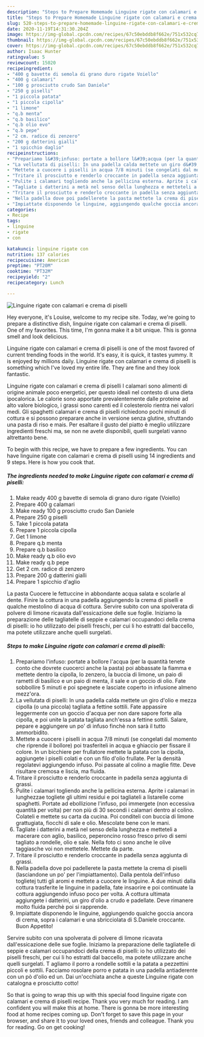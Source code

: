 ```yaml
---
description: "Steps to Prepare Homemade Linguine rigate con calamari e crema di piselli"
title: "Steps to Prepare Homemade Linguine rigate con calamari e crema di piselli"
slug: 520-steps-to-prepare-homemade-linguine-rigate-con-calamari-e-crema-di-piselli
date: 2020-11-19T14:31:30.204Z
image: https://img-global.cpcdn.com/recipes/67c50ebddb8f662e/751x532cq70/linguine-rigate-con-calamari-e-crema-di-piselli-recipe-main-photo.jpg
thumbnail: https://img-global.cpcdn.com/recipes/67c50ebddb8f662e/751x532cq70/linguine-rigate-con-calamari-e-crema-di-piselli-recipe-main-photo.jpg
cover: https://img-global.cpcdn.com/recipes/67c50ebddb8f662e/751x532cq70/linguine-rigate-con-calamari-e-crema-di-piselli-recipe-main-photo.jpg
author: Isaac Hunter
ratingvalue: 5
reviewcount: 15020
recipeingredient:
- "400 g bavette di semola di grano duro rigate Voiello"
- "400 g calamari"
- "100 g prosciutto crudo San Daniele"
- "250 g piselli"
- "1 piccola patata"
- "1 piccola cipolla"
- "1 limone"
- "q.b menta"
- "q.b basilico"
- "q.b olio evo"
- "q.b pepe"
- "2 cm. radice di zenzero"
- "200 g datterini gialli"
- "1 spicchio daglio"
recipeinstructions:
- "Prepariamo l&#39;infuso: portate a bollore l&#39;acqua (per la quantità tenete conto che dovrete cuocerci anche la pasta) poi abbassate la fiamma e mettete dentro la cipolla, lo zenzero, la buccia di limone, un paio di rametti di basilico e un paio di menta, il sale e un goccio di olio. Fate sobbollire 5 minuti e poi spegnete e lasciate coperto in infusione almeno mezz&#39;ora."
- "La vellutata di piselli: In una padella calda mettete un giro d&#39;olio e mezza cipolla (o una piccola) tagliata a fettine sottili. Fate appassire leggermente con un goccio d&#39;acqua per non dare sapore forte alla cipolla, e poi unite la patata tagliata anch&#39;essa a fettine sottili. Salare, pepare e aggiungere un po&#39; di infuso finchè non sarà il tutto ammorbidito."
- "Mettete a cuocere i piselli in acqua 7/8 minuti (se congelati dal momento che riprende il bollore) poi trasferiteli in acqua e ghiaccio per fissare il colore. In un bicchiere per frullatore mettete la patata con la cipolla, aggiungete i piselli colati e con un filo d&#39;olio frullate. Per la densità regolatevi aggiungendo infuso. Poi passate al colino a maglie fitte. Deve risultare cremosa e liscia, ma fluida."
- "Tritare il prosciutto e renderlo croccante in padella senza aggiunta di grassi."
- "Pulite i calamari togliendo anche la pellicina esterna. Aprite i calamari in lunghezzae togliete gli ultimi residui e poi tagliateli a listarelle come spaghetti. Portate ad ebollizione l&#39;infuso, poi immergete (non eccessiva quantità per volta) per non più di 30 secondi i calamari dentro al colino. Colateli e mettete su carta da cucina. Poi conditeli con buccia di limone grattugiata, fiocchi di sale e olio. Mescolate bene con le mani."
- "Tagliate i datterini a metà nel senso della lunghezza e metteteli a macerare con aglio, basilico, peperoncino rosso fresco privo di semi tagliato a rondelle, olio e sale. Nella foto ci sono anche le olive taggiasche voi non mettetele. Mettete da parte."
- "Tritare il prosciutto e renderlo croccante in padella senza aggiunta di grassi."
- "Nella padella dove poi padellerete la pasta mettete la crema di piselli (lasciandone un po&#39; per l&#39;impiattamento). Dalla pentola dell&#39;infuso toglietej tutti gli aromi e mettete a cuocere le linguine. A due minuti dalla cottura trasferite le linguine in padella, fate insaorire e poi continuate la cottura aggiungendo infuso poco per volta. A cottura ultimata aggiungete i datterini, un giro d&#39;olio a crudo e padellate. Deve rimanere molto fluida perchè poi si rapprende."
- "Impiattate disponendo le linguine, aggiungendo qualche goccia ancora di crema, sopra i calamari e una sbricciolata di S.Daniele croccante. Buon Appetito!"
categories:
- Recipe
tags:
- linguine
- rigate
- con

katakunci: linguine rigate con 
nutrition: 137 calories
recipecuisine: American
preptime: "PT20M"
cooktime: "PT32M"
recipeyield: "2"
recipecategory: Lunch

---
```



![Linguine rigate con calamari e crema di piselli](https://img-global.cpcdn.com/recipes/67c50ebddb8f662e/751x532cq70/linguine-rigate-con-calamari-e-crema-di-piselli-recipe-main-photo.jpg)

Hey everyone, it's Louise, welcome to my recipe site. Today, we're going to prepare a distinctive dish, linguine rigate con calamari e crema di piselli. One of my favorites. This time, I'm gonna make it a bit unique. This is gonna smell and look delicious.

Linguine rigate con calamari e crema di piselli is one of the most favored of current trending foods in the world. It's easy, it is quick, it tastes yummy. It is enjoyed by millions daily. Linguine rigate con calamari e crema di piselli is something which I've loved my entire life. They are fine and they look fantastic.

Linguine rigate con calamari e crema di piselli I calamari sono alimenti di origine animale poco energetici, per questo ideali nel contesto di una dieta ipocalorica. Le calorie sono apportate prevalentemente dalle proteine ad alto valore biologico, i grassi sono carenti ed il colesterolo rientra nei valori medi. Gli spaghetti calamari e crema di piselli richiedono pochi minuti di cottura e si possono preparare anche in versione senza glutine, sfruttando una pasta di riso e mais. Per esaltare il gusto del piatto è meglio utilizzare ingredienti freschi ma, se non ne avete disponibili, quelli surgelati vanno altrettanto bene.


To begin with this recipe, we have to prepare a few ingredients. You can have linguine rigate con calamari e crema di piselli using 14 ingredients and 9 steps. Here is how you cook that.

<!--inarticleads1-->

##### The ingredients needed to make Linguine rigate con calamari e crema di piselli:

1. Make ready 400 g bavette di semola di grano duro rigate (Voiello)
1. Prepare 400 g calamari
1. Make ready 100 g prosciutto crudo San Daniele
1. Prepare 250 g piselli
1. Take 1 piccola patata
1. Prepare 1 piccola cipolla
1. Get 1 limone
1. Prepare q.b menta
1. Prepare q.b basilico
1. Make ready q.b olio evo
1. Make ready q.b pepe
1. Get 2 cm. radice di zenzero
1. Prepare 200 g datterini gialli
1. Prepare 1 spicchio d&#39;aglio


La pasta Cuocere le fettuccine in abbondante acqua salata e scolarle al dente. Finire la cottura in una padella aggiungendo la crema di piselli e qualche mestolino di acqua di cottura. Servire subito con una spolverata di polvere di limone ricavata dall&#39;essicazione delle sue foglie. Iniziamo la preparazione delle tagliatelle di seppie e calamari occupandoci della crema di piselli: io ho utilizzato dei piselli freschi, per cui li ho estratti dal baccello, ma potete utilizzare anche quelli surgelati. 

<!--inarticleads2-->

##### Steps to make Linguine rigate con calamari e crema di piselli:

1. Prepariamo l&#39;infuso: portate a bollore l&#39;acqua (per la quantità tenete conto che dovrete cuocerci anche la pasta) poi abbassate la fiamma e mettete dentro la cipolla, lo zenzero, la buccia di limone, un paio di rametti di basilico e un paio di menta, il sale e un goccio di olio. Fate sobbollire 5 minuti e poi spegnete e lasciate coperto in infusione almeno mezz&#39;ora.
1. La vellutata di piselli: In una padella calda mettete un giro d&#39;olio e mezza cipolla (o una piccola) tagliata a fettine sottili. Fate appassire leggermente con un goccio d&#39;acqua per non dare sapore forte alla cipolla, e poi unite la patata tagliata anch&#39;essa a fettine sottili. Salare, pepare e aggiungere un po&#39; di infuso finchè non sarà il tutto ammorbidito.
1. Mettete a cuocere i piselli in acqua 7/8 minuti (se congelati dal momento che riprende il bollore) poi trasferiteli in acqua e ghiaccio per fissare il colore. In un bicchiere per frullatore mettete la patata con la cipolla, aggiungete i piselli colati e con un filo d&#39;olio frullate. Per la densità regolatevi aggiungendo infuso. Poi passate al colino a maglie fitte. Deve risultare cremosa e liscia, ma fluida.
1. Tritare il prosciutto e renderlo croccante in padella senza aggiunta di grassi.
1. Pulite i calamari togliendo anche la pellicina esterna. Aprite i calamari in lunghezzae togliete gli ultimi residui e poi tagliateli a listarelle come spaghetti. Portate ad ebollizione l&#39;infuso, poi immergete (non eccessiva quantità per volta) per non più di 30 secondi i calamari dentro al colino. Colateli e mettete su carta da cucina. Poi conditeli con buccia di limone grattugiata, fiocchi di sale e olio. Mescolate bene con le mani.
1. Tagliate i datterini a metà nel senso della lunghezza e metteteli a macerare con aglio, basilico, peperoncino rosso fresco privo di semi tagliato a rondelle, olio e sale. Nella foto ci sono anche le olive taggiasche voi non mettetele. Mettete da parte.
1. Tritare il prosciutto e renderlo croccante in padella senza aggiunta di grassi.
1. Nella padella dove poi padellerete la pasta mettete la crema di piselli (lasciandone un po&#39; per l&#39;impiattamento). Dalla pentola dell&#39;infuso toglietej tutti gli aromi e mettete a cuocere le linguine. A due minuti dalla cottura trasferite le linguine in padella, fate insaorire e poi continuate la cottura aggiungendo infuso poco per volta. A cottura ultimata aggiungete i datterini, un giro d&#39;olio a crudo e padellate. Deve rimanere molto fluida perchè poi si rapprende.
1. Impiattate disponendo le linguine, aggiungendo qualche goccia ancora di crema, sopra i calamari e una sbricciolata di S.Daniele croccante. Buon Appetito!


Servire subito con una spolverata di polvere di limone ricavata dall&#39;essicazione delle sue foglie. Iniziamo la preparazione delle tagliatelle di seppie e calamari occupandoci della crema di piselli: io ho utilizzato dei piselli freschi, per cui li ho estratti dal baccello, ma potete utilizzare anche quelli surgelati. T agliamo il porro a rondelle sottili e la patata a pezzettini piccoli e sottili. Facciamo rosolare porro e patata in una padella antiaderente con un pò d&#39;olio ed un. Dai un&#39;occhiata anche a queste Linguine rigate con catalogna e prosciutto cotto! 

So that is going to wrap this up with this special food linguine rigate con calamari e crema di piselli recipe. Thank you very much for reading. I am confident you will make this at home. There is gonna be more interesting food at home recipes coming up. Don't forget to save this page in your browser, and share it to your loved ones, friends and colleague. Thank you for reading. Go on get cooking!

